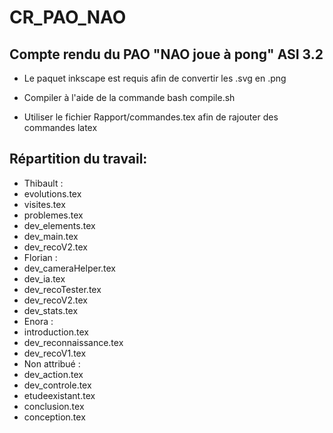 # CR_PAO_NAO

## Compte rendu du PAO "NAO joue à pong" ASI 3.2

 * Le paquet inkscape est requis afin de convertir les .svg en .png

 * Compiler à l'aide de la commande bash compile.sh

 * Utiliser le fichier Rapport/commandes.tex afin de rajouter des commandes latex


## Répartition du travail:
 * Thibault :
  * evolutions.tex
  * visites.tex
  * problemes.tex
  * dev_elements.tex
  * dev_main.tex
  * dev_recoV2.tex
 * Florian :
  * dev_cameraHelper.tex
  * dev_ia.tex
  * dev_recoTester.tex
  * dev_recoV2.tex
  * dev_stats.tex
 * Enora :
  * introduction.tex
  * dev_reconnaissance.tex
  * dev_recoV1.tex
 * Non attribué :
  * dev_action.tex
  * dev_controle.tex
  * etudeexistant.tex
  * conclusion.tex
  * conception.tex

